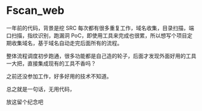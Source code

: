 # Fscan_web

一年前的代码，背景是挖 SRC 每次都有很多重复工作，域名收集，目录扫描，端口扫描，指纹识别，跑漏洞 PoC，即使用工具来完成也很累，所以想写个项目定期收集域名，基于域名自动走完后面所有的流程。

整体流程调度初步跑通，很多功能都是自己造的轮子，后面才发现外面好用的工具一大把，直接集成现有的工具不香吗？

之前还没参加工作，好多好用的技术不知道。

总之就是一句话，无用代码，

放这留个纪念吧
